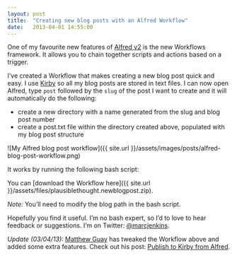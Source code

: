 ```yaml
---
layout: post
title:  "Creating new blog posts with an Alfred Workflow"
date:   2013-04-01 14:55:00
---
```

One of my favourite new features of [Alfred v2](http://blog.alfredapp.com/2013/03/14/alfred-v2-is-here/) is the new Workflows framework. It allows you to chain together scripts and actions based on a trigger.

I’ve created a Workflow that makes creating a new blog post quick and easy. I use [Kirby](http://www.getkirby.com) so all my blog posts are stored in text files. I can now open Alfred, type <code>post</code> followed by the <code>slug</code> of the post I want to create and it will automatically do the following:

* create a new directory with a name generated from the slug and blog post number
* create a post.txt file within the directory created above, populated with my blog post structure

![My Alfred blog post workflow]({{ site.url }}/assets/images/posts/alfred-blog-post-workflow.png)

It works by running the following bash script:

<script src="https://gist.github.com/marcjenkins/6599395.js"></script>

You can [download the Workflow here]({{ site.url }}/assets/files/plausiblethought.newblogpost.zip).

*Note:* You’ll need to modify the blog path in the bash script.

Hopefully you find it useful. I’m no bash expert, so I’d to love to hear feedback or suggestions. I’m on Twitter: [@marcjenkins](http://www.twitter.com/marcjenkins).

*Update (03/04/13):* [Matthew Guay](http://techinch.com) has tweaked the Workflow above and added some extra features. Check out his post: [Publish to Kirby from Alfred](http://techinch.com/blog/publish-to-kirby-from-alfred).